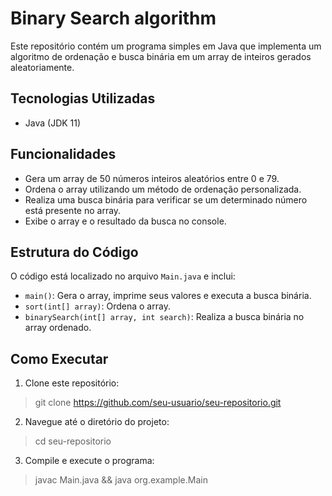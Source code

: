 # Binary Search algorithm
Este repositório contém um programa simples em Java que implementa um algoritmo de ordenação e busca binária em um array de inteiros gerados aleatoriamente.

## Tecnologias Utilizadas

- Java (JDK 11)

## Funcionalidades

- Gera um array de 50 números inteiros aleatórios entre 0 e 79.
- Ordena o array utilizando um método de ordenação personalizada.
- Realiza uma busca binária para verificar se um determinado número está presente no array.
- Exibe o array e o resultado da busca no console.

## Estrutura do Código

O código está localizado no arquivo `Main.java` e inclui:

- `main()`: Gera o array, imprime seus valores e executa a busca binária.
- `sort(int[] array)`: Ordena o array.
- `binarySearch(int[] array, int search)`: Realiza a busca binária no array ordenado.

## Como Executar

1. Clone este repositório:

> git clone https://github.com/seu-usuario/seu-repositorio.git

2. Navegue até o diretório do projeto:

> cd seu-repositorio

3. Compile e execute o programa:

> javac Main.java && java org.example.Main

